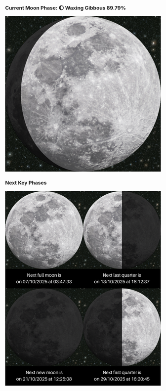 ### Current Moon Phase: 🌔 Waxing Gibbous 89.79%
![Moon Phase](moonphase.png)
### Next Key Phases
![Gallery](gallery.png)